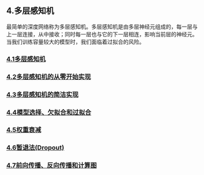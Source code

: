 ## 4.多层感知机
最简单的深度网络称为多层感知机。多层感知机是由多层神经元组成的，每一层与上一层连接，从中接收；同时每一层也与它的下一层相连，影响当前层的神经元。当我们训练容量较大的模型时，我们面临着过拟合的风险。


### [4.1多层感知机](./4_1.ipynb)
### [4.2多层感知机的从零开始实现](./4_2.ipynb)
### [4.3多层感知机的简洁实现](./4_3.ipynb)
### [4.4模型选择、欠拟合和过拟合](./4_4.ipynb)
### [4.5权重衰减](./4_5.ipynb)
### [4.6暂退法(Dropout)](./4_6.ipynb)
### [4.7前向传播、反向传播和计算图](./4_7.ipynb)
### 